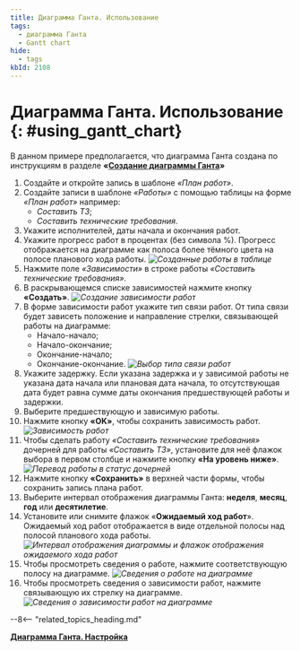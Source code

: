 ```yaml
---
title: Диаграмма Ганта. Использование
tags:
  - диаграмма Ганта
  - Gantt chart
hide:
  - tags
kbId: 2108
---
```


# Диаграмма Ганта. Использование {: #using_gantt_chart}

В данном примере предполагается, что диаграмма Ганта создана по инструкциям в разделе **«[Создание диаграммы Ганта](creating_gantt_chart.md)»**

1. Создайте и откройте запись в шаблоне _«План работ»_.
2. Создайте записи в шаблоне _«Работы»_ с помощью таблицы на форме _«План работ»_ например:
      * _Составить ТЗ_;
      * _Составить технические требования_.
3. Укажите исполнителей, даты начала и окончания работ.
4. Укажите прогресс работ в процентах (без символа %). Прогресс отображается на диаграмме как полоса более тёмного цвета на полосе планового хода работы.
*![Созданные работы в таблице](using_gantt_chart_example_works.png)*
4. Нажмите поле _«Зависимости»_ в строке работы _«Составить технические требования»_.
5. В раскрывающемся списке зависимостей нажмите кнопку **«Создать»**.
*![Создание зависимости работ](using_gantt_chart_example_create_dependency.png)*
6. В форме зависимости работ укажите тип связи работ. От типа связи будет зависеть положение и направление стрелки, связывающей работы на диаграмме:
   * Начало-начало;
   * Начало-окончание;
   * Окончание-начало;
   * Окончание-окончание.
*![Выбор типа связи работ](using_gantt_chart_link_types.png)*
1. Укажите задержку. Если указана задержка и у зависимой работы не указана дата начала или плановая дата начала, то отсутствующая дата будет равна сумме даты окончания предшествующей работы и задержки.
2. Выберите предшествующую и зависимую работы.
3. Нажмите кнопку **«OK»**, чтобы сохранить зависимость работ.
*![Зависимость работ](using_gantt_chart_dependency_example.png)*
4. Чтобы сделать работу _«Составить технические требования»_ дочерней для работы _«Составить ТЗ»_, установите для неё флажок выбора в первом столбце и нажмите кнопку **«На уровень ниже»**.
*![Перевод работы в статус дочерней](using_gantt_chart_child_work_example.png)*
5. Нажмите кнопку **«Сохранить»** в верхней части формы, чтобы сохранить запись плана работ.
6. Выберите интервал отображения диаграммы Ганта: **неделя**, **месяц**, **год** или **десятилетие**.
7. Установите или снимите флажок «**Ожидаемый ход работ**». Ожидаемый ход работ отображается в виде отдельной полосы над полосой планового хода работы.
*![Интервал отображения диаграммы и флажок отображения ожидаемого хода работ](using_gantt_chart_interval.png)*
1. Чтобы просмотреть сведения о работе, нажмите соответствующую полосу на диаграмме.
*![Сведения о работе на диаграмме](using_gantt_chart_work_details.png)*
9. Чтобы просмотреть сведения о зависимости работ, нажмите связывающую их стрелку на диаграмме.
*![Сведения о зависимости работ на диаграмме](using_gantt_chart_dependency_details.png)*

--8<-- "related_topics_heading.md"

**[Диаграмма Ганта. Настройка](creating_gantt_chart.md)**

